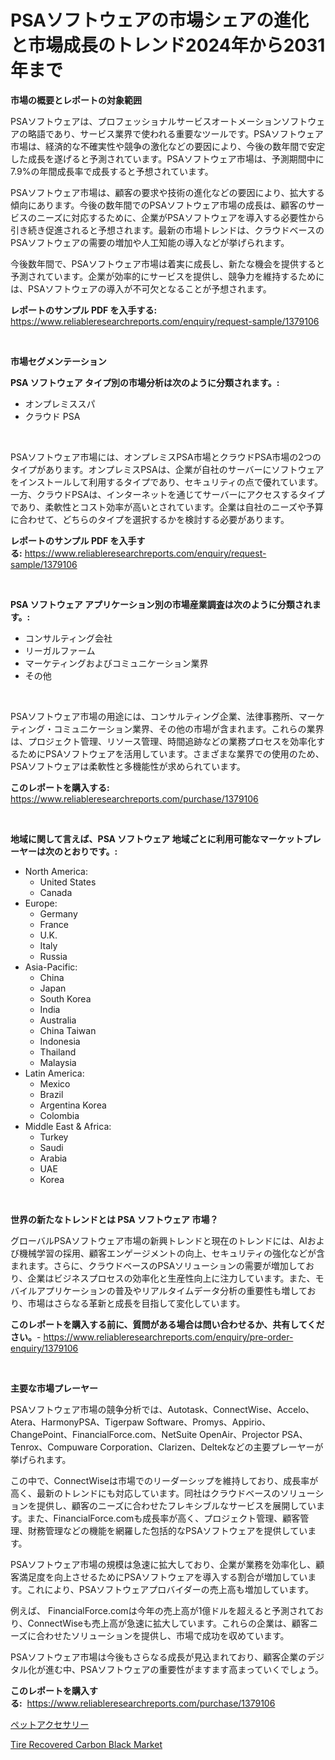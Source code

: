<p><h1>PSAソフトウェアの市場シェアの進化と市場成長のトレンド2024年から2031年まで</h1></p><p><strong>市場の概要とレポートの対象範囲</strong></p>
<p><p>PSAソフトウェアは、プロフェッショナルサービスオートメーションソフトウェアの略語であり、サービス業界で使われる重要なツールです。PSAソフトウェア市場は、経済的な不確実性や競争の激化などの要因により、今後の数年間で安定した成長を遂げると予測されています。PSAソフトウェア市場は、予測期間中に7.9%の年間成長率で成長すると予想されています。</p><p>PSAソフトウェア市場は、顧客の要求や技術の進化などの要因により、拡大する傾向にあります。今後の数年間でのPSAソフトウェア市場の成長は、顧客のサービスのニーズに対応するために、企業がPSAソフトウェアを導入する必要性から引き続き促進されると予想されます。最新の市場トレンドは、クラウドベースのPSAソフトウェアの需要の増加や人工知能の導入などが挙げられます。</p><p>今後数年間で、PSAソフトウェア市場は着実に成長し、新たな機会を提供すると予測されています。企業が効率的にサービスを提供し、競争力を維持するためには、PSAソフトウェアの導入が不可欠となることが予想されます。</p></p>
<p><strong>レポートのサンプル PDF を入手する:</strong> <a href="https://www.reliableresearchreports.com/enquiry/request-sample/1379106">https://www.reliableresearchreports.com/enquiry/request-sample/1379106</a></p>
<p>&nbsp;</p>
<p><strong>市場セグメンテーション</strong></p>
<p><strong>PSA ソフトウェア タイプ別の市場分析は次のように分類されます。:</strong></p>
<p><ul><li>オンプレミススパ</li><li>クラウド PSA</li></ul></p>
<p>&nbsp;</p>
<p><p>PSAソフトウェア市場には、オンプレミスPSA市場とクラウドPSA市場の2つのタイプがあります。オンプレミスPSAは、企業が自社のサーバーにソフトウェアをインストールして利用するタイプであり、セキュリティの点で優れています。一方、クラウドPSAは、インターネットを通じてサーバーにアクセスするタイプであり、柔軟性とコスト効率が高いとされています。企業は自社のニーズや予算に合わせて、どちらのタイプを選択するかを検討する必要があります。</p></p>
<p><strong>レポートのサンプル PDF を入手する:</strong>&nbsp;<a href="https://www.reliableresearchreports.com/enquiry/request-sample/1379106">https://www.reliableresearchreports.com/enquiry/request-sample/1379106</a></p>
<p>&nbsp;</p>
<p><strong> PSA ソフトウェア アプリケーション別の市場産業調査は次のように分類されます。:</strong></p>
<p><ul><li>コンサルティング会社</li><li>リーガルファーム</li><li>マーケティングおよびコミュニケーション業界</li><li>その他</li></ul></p>
<p>&nbsp;</p>
<p><p>PSAソフトウェア市場の用途には、コンサルティング企業、法律事務所、マーケティング・コミュニケーション業界、その他の市場が含まれます。これらの業界は、プロジェクト管理、リソース管理、時間追跡などの業務プロセスを効率化するためにPSAソフトウェアを活用しています。さまざまな業界での使用のため、PSAソフトウェアは柔軟性と多機能性が求められています。</p></p>
<p><strong>このレポートを購入する:</strong>&nbsp; <a href="https://www.reliableresearchreports.com/purchase/1379106">https://www.reliableresearchreports.com/purchase/1379106</a></p>
<p>&nbsp;</p>
<p><strong>地域に関して言えば、PSA ソフトウェア 地域ごとに利用可能なマーケットプレーヤーは次のとおりです。:</strong></p>
<p><ul>
    <li>
        North America:
        <ul>
            <li>United States</li>
            <li>Canada</li>
        </ul>
    </li>
    <li>
        Europe:
        <ul>
            <li>Germany</li>
            <li>France</li>
            <li>U.K.</li>
            <li>Italy</li>
            <li>Russia</li>
        </ul>
    </li>
    <li>
        Asia-Pacific:
        <ul>
            <li>China</li>
            <li>Japan</li>
            <li>South Korea</li>
            <li>India</li>
            <li>Australia</li>
            <li>China Taiwan</li>
            <li>Indonesia</li>
            <li>Thailand</li>
            <li>Malaysia</li>
        </ul>
    </li>
    <li>
        Latin America:
        <ul>
            <li>Mexico</li>
            <li>Brazil</li>
            <li>Argentina Korea</li>
            <li>Colombia</li>
        </ul>
    </li>
    <li>
        Middle East & Africa:
        <ul>
            <li>Turkey</li>
            <li>Saudi</li>
            <li>Arabia</li>
            <li>UAE</li>
            <li>Korea</li>
        </ul>
    </li>
    </ul></p>
<p>&nbsp;</p>
<p><strong>世界の新たなトレンドとは PSA ソフトウェア 市場？</strong></p>
<p><p>グローバルPSAソフトウェア市場の新興トレンドと現在のトレンドには、AIおよび機械学習の採用、顧客エンゲージメントの向上、セキュリティの強化などが含まれます。さらに、クラウドベースのPSAソリューションの需要が増加しており、企業はビジネスプロセスの効率化と生産性向上に注力しています。また、モバイルアプリケーションの普及やリアルタイムデータ分析の重要性も増しており、市場はさらなる革新と成長を目指して変化しています。</p></p>
<p><strong>このレポートを購入する前に、質問がある場合は問い合わせるか、共有してください。</strong>- <a href="https://www.reliableresearchreports.com/enquiry/pre-order-enquiry/1379106">https://www.reliableresearchreports.com/enquiry/pre-order-enquiry/1379106</a></p>
<p>&nbsp;</p>
<p><strong>主要な市場プレーヤー</strong></p>
<p><p>PSAソフトウェア市場の競争分析では、Autotask、ConnectWise、Accelo、Atera、HarmonyPSA、Tigerpaw Software、Promys、Appirio、ChangePoint、FinancialForce.com、NetSuite OpenAir、Projector PSA、Tenrox、Compuware Corporation、Clarizen、Deltekなどの主要プレーヤーが挙げられます。</p><p>この中で、ConnectWiseは市場でのリーダーシップを維持しており、成長率が高く、最新のトレンドにも対応しています。同社はクラウドベースのソリューションを提供し、顧客のニーズに合わせたフレキシブルなサービスを展開しています。また、FinancialForce.comも成長率が高く、プロジェクト管理、顧客管理、財務管理などの機能を網羅した包括的なPSAソフトウェアを提供しています。</p><p>PSAソフトウェア市場の規模は急速に拡大しており、企業が業務を効率化し、顧客満足度を向上させるためにPSAソフトウェアを導入する割合が増加しています。これにより、PSAソフトウェアプロバイダーの売上高も増加しています。</p><p>例えば、 FinancialForce.comは今年の売上高が1億ドルを超えると予測されており、ConnectWiseも売上高が急速に拡大しています。これらの企業は、顧客ニーズに合わせたソリューションを提供し、市場で成功を収めています。</p><p>PSAソフトウェア市場は今後もさらなる成長が見込まれており、顧客企業のデジタル化が進む中、PSAソフトウェアの重要性がますます高まっていくでしょう。</p></p>
<p><strong>このレポートを購入する:</strong>&nbsp;&nbsp;<a href="https://www.reliableresearchreports.com/purchase/1379106">https://www.reliableresearchreports.com/purchase/1379106</a></p>
<p><p><a href="https://medium.com/@ryleebauch2023/%E3%83%9A%E3%83%83%E3%83%88%E7%94%A8%E5%93%81%E5%B8%82%E5%A0%B4%E3%81%AE%E5%88%86%E6%9E%90-%E3%82%B0%E3%83%AD%E3%83%BC%E3%83%90%E3%83%AB%E7%94%A3%E6%A5%AD%E3%81%AE%E8%A6%8B%E9%80%9A%E3%81%97%E3%81%A8%E4%BA%88%E6%B8%AC-2024%E5%B9%B4%E3%81%8B%E3%82%892031%E5%B9%B4%E3%81%BE%E3%81%A7-7a3995d90f6f?postPublishedType=initial">ペットアクセサリー</a></p><p><a href="https://funky-papaya-cf4.notion.site/Insights-into-Tire-Recovered-Carbon-Black-Market-Size-Analysing-Market-Share-Trends-and-Growth-fr-ff74be00c143434b8a8dc77df959bce3">Tire Recovered Carbon Black Market</a></p></p>